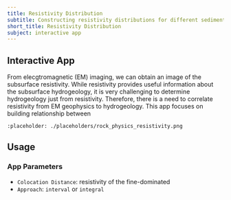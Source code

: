 ```yaml
---
title: Resistivity Distribution
subtitle: Constructing resistivity distributions for different sediment types
short_title: Resistivity Distribution
subject: interactive app
---
```


## Interactive App

From elecgtromagnetic (EM) imaging, we can obtain an image of the subsurface resistivity.
While resistivity provides useful information about the subsurface hydrogeology, it is very challenging to determine
hydrogeology just from resistivity. Therefore, there is a need to correlate resistivity from EM geophysics to hydrogeology.
This app focuses on building relationship between

```{figure} #app-rock-physics
:placeholder: ./placeholders/rock_physics_resistivity.png
```

## Usage

### App Parameters

- `Colocation Distance`: resistivity of the fine-dominated
- `Approach`: `interval` or `integral`
